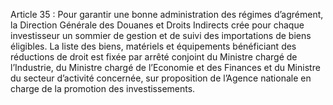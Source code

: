 Article 35 : Pour garantir une bonne administration des régimes d’agrément, la Direction Générale des Douanes et Droits Indirects crée pour chaque investisseur un sommier de gestion et de suivi des importations de biens éligibles.
La liste des biens, matériels et équipements bénéficiant des réductions de droit est fixée par arrêté conjoint du Ministre chargé de l’Industrie, du Ministre chargé de l’Economie et des Finances et du Ministre du secteur d’activité concernée, sur proposition de l’Agence nationale en charge de la promotion des investissements.